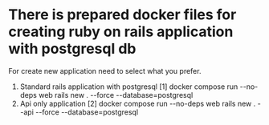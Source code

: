 # There is prepared docker files for creating ruby on rails application with postgresql db
For create new application need to select what you prefer.
1) Standard rails application with postgresql
[1] docker compose run --no-deps web rails new . --force --database=postgresql
2) Api only application
[2] docker compose run --no-deps web rails new . --api --force --database=postgresql